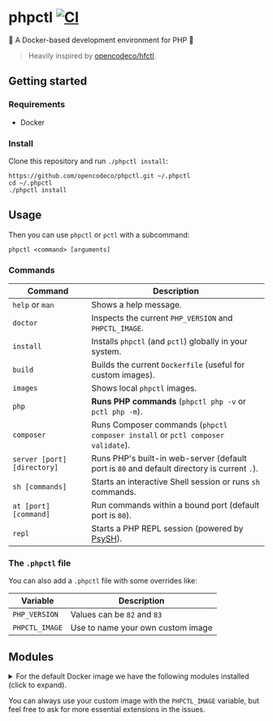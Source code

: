 # phpctl [![CI](https://github.com/opencodeco/phpctl/actions/workflows/ci.yml/badge.svg)](https://github.com/opencodeco/phpctl/actions/workflows/ci.yml)

🐳 A Docker-based development environment for PHP 🐘

> Heavily inspired by [opencodeco/hfctl](https://github.com/opencodeco/hfctl).

## Getting started

### Requirements
- Docker

### Install
Clone this repository and run `./phpctl install`:
```shell
https://github.com/opencodeco/phpctl.git ~/.phpctl
cd ~/.phpctl
./phpctl install
```

## Usage

Then you can use `phpctl` or `pctl` with a subcommand:
```shell
phpctl <command> [arguments]
```

### Commands

| Command | Description                                                                                 |
| --- |---------------------------------------------------------------------------------------------|
| `help` or `man` | Shows a help message.                                                                       |
| `doctor` | Inspects the current `PHP_VERSION` and `PHPCTL_IMAGE`.                                      |
| `install` | Installs `phpctl` (and `pctl`) globally in your system.                                     |
| `build` | Builds the current `Dockerfile` (useful for custom images).                                 |
| `images` | Shows local `phpctl` images.                                                                |
| `php` | **Runs PHP commands** (`phpctl php -v` or `pctl php -m`).                                   |
| `composer` | Runs Composer commands (`phpctl composer install` or `pctl composer validate`).             |
| `server [port] [directory]` | Runs PHP's built-in web-server (default port is `80` and default directory is current `.`). |
| `sh [commands]` | Starts an interactive Shell session or runs `sh` commands.                                  |
| `at [port] [command]` | Run commands within a bound port (default port is `80`).                                    |
| `repl` | Starts a PHP REPL session (powered by [PsySH](https://psysh.org/)).                                           |

### The `.phpctl` file

You can also add a `.phpctl` file with some overrides like:

| Variable | Description |
| --- | --- |
| `PHP_VERSION` | Values can be `82` and `83` |
| `PHPCTL_IMAGE` | Use to name your own custom image |

## Modules
<details>
<summary>For the default Docker image we have the following modules installed (click to expand).</summary>
<pre>
[PHP Modules]
Core
curl
date
dom
filter
hash
iconv
igbinary
json
libxml
mbstring
msgpack
mysqlnd
openssl
pcntl
pcre
PDO
pdo_mysql
Phar
posix
random
readline
redis
Reflection
session
sockets
SPL
standard
swoole
tokenizer
xdebug
xml
xmlwriter
zend_test
zlib

[Zend Modules]
Xdebug
</pre>
</details>

You can always use your custom image with the `PHPCTL_IMAGE` variable, but feel free to ask for more essential extensions in the issues.